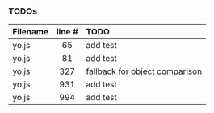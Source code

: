 ### TODOs
| Filename | line # | TODO
|:------|:------:|:------
| yo.js | 65 | add test
| yo.js | 81 | add test
| yo.js | 327 | fallback for object comparison
| yo.js | 931 | add test
| yo.js | 994 | add test